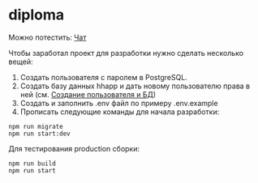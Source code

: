 # diploma

Можно потестить: [Чат](https://hhdiploma.herokuapp.com/chat)

Чтобы заработал проект для разработки нужно сделать несколько вещей:

1. Создать пользователя с паролем в PostgreSQL.
2. Создать базу данных hhapp и дать новому пользователю права в ней (см. [Создание пользователя и БД](https://medium.com/coding-blocks/creating-user-database-and-adding-access-on-postgresql-8bfcd2f4a91e))
3. Создать и заполнить .env файл по примеру .env.example
4. Прописать следующие команды для начала разработки:

```npm i
npm run migrate
npm run start:dev
```

Для тестирования production сборки:

```npm run i
npm run build
npm run start
```
